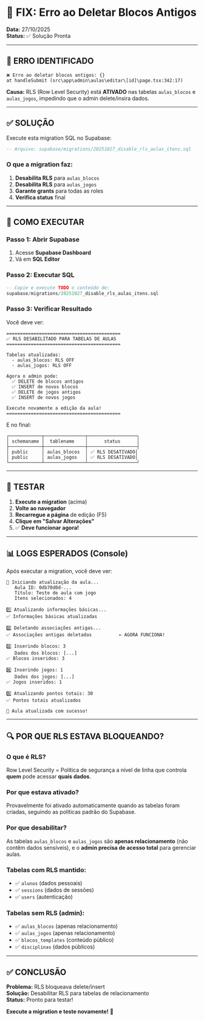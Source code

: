 # 🔧 FIX: Erro ao Deletar Blocos Antigos

**Data:** 27/10/2025  
**Status:** ✅ Solução Pronta

---

## 🐛 ERRO IDENTIFICADO

```
❌ Erro ao deletar blocos antigos: {}
at handleSubmit (src\app\admin\aulas\editar\[id]\page.tsx:342:17)
```

**Causa:** RLS (Row Level Security) está **ATIVADO** nas tabelas `aulas_blocos` e `aulas_jogos`, impedindo que o admin delete/insira dados.

---

## ✅ SOLUÇÃO

Execute esta migration SQL no Supabase:

```sql
-- Arquivo: supabase/migrations/20251027_disable_rls_aulas_itens.sql
```

### O que a migration faz:

1. **Desabilita RLS** para `aulas_blocos`
2. **Desabilita RLS** para `aulas_jogos`
3. **Garante grants** para todas as roles
4. **Verifica status** final

---

## 🚀 COMO EXECUTAR

### Passo 1: Abrir Supabase
1. Acesse **Supabase Dashboard**
2. Vá em **SQL Editor**

### Passo 2: Executar SQL
```sql
-- Copie e execute TODO o conteúdo de:
supabase/migrations/20251027_disable_rls_aulas_itens.sql
```

### Passo 3: Verificar Resultado
Você deve ver:
```
==========================================
✅ RLS DESABILITADO PARA TABELAS DE AULAS
==========================================

Tabelas atualizadas:
  - aulas_blocos: RLS OFF
  - aulas_jogos: RLS OFF

Agora o admin pode:
  ✅ DELETE de blocos antigos
  ✅ INSERT de novos blocos
  ✅ DELETE de jogos antigos
  ✅ INSERT de novos jogos

Execute novamente a edição da aula!
==========================================
```

E no final:
```
┌────────────┬───────────────┬──────────────────┐
│ schemaname │  tablename    │      status      │
├────────────┼───────────────┼──────────────────┤
│ public     │ aulas_blocos  │ ✅ RLS DESATIVADO│
│ public     │ aulas_jogos   │ ✅ RLS DESATIVADO│
└────────────┴───────────────┴──────────────────┘
```

---

## 🧪 TESTAR

1. **Execute a migration** (acima)
2. **Volte ao navegador**
3. **Recarregue a página** de edição (F5)
4. **Clique em "Salvar Alterações"**
5. ✅ **Deve funcionar agora!**

---

## 📊 LOGS ESPERADOS (Console)

Após executar a migration, você deve ver:

```
🔄 Iniciando atualização da aula...
   Aula ID: 0db70d0d-...
   Título: Teste de aula com jogo
   Itens selecionados: 4

1️⃣ Atualizando informações básicas...
✅ Informações básicas atualizadas

2️⃣ Deletando associações antigas...
✅ Associações antigas deletadas          ← AGORA FUNCIONA!

3️⃣ Inserindo blocos: 3
   Dados dos blocos: [...]
✅ Blocos inseridos: 3

4️⃣ Inserindo jogos: 1
   Dados dos jogos: [...]
✅ Jogos inseridos: 1

5️⃣ Atualizando pontos totais: 30
✅ Pontos totais atualizados

🎉 Aula atualizada com sucesso!
```

---

## 🔍 POR QUE RLS ESTAVA BLOQUEANDO?

### O que é RLS?
Row Level Security = Política de segurança a nível de linha que controla **quem** pode acessar **quais dados**.

### Por que estava ativado?
Provavelmente foi ativado automaticamente quando as tabelas foram criadas, seguindo as políticas padrão do Supabase.

### Por que desabilitar?
As tabelas `aulas_blocos` e `aulas_jogos` são **apenas relacionamento** (não contêm dados sensíveis), e o **admin precisa de acesso total** para gerenciar aulas.

### Tabelas com RLS mantido:
- ✅ `alunos` (dados pessoais)
- ✅ `sessions` (dados de sessões)
- ✅ `users` (autenticação)

### Tabelas sem RLS (admin):
- ✅ `aulas_blocos` (apenas relacionamento)
- ✅ `aulas_jogos` (apenas relacionamento)
- ✅ `blocos_templates` (conteúdo público)
- ✅ `disciplinas` (dados públicos)

---

## ✅ CONCLUSÃO

**Problema:** RLS bloqueava delete/insert  
**Solução:** Desabilitar RLS para tabelas de relacionamento  
**Status:** Pronto para testar!

**Execute a migration e teste novamente!** 🚀



